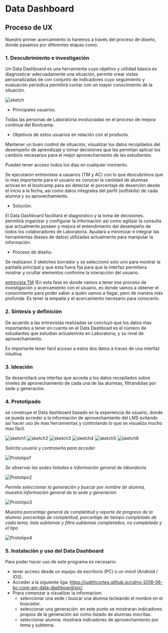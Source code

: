 # **Data Dashboard**

## **Proceso de UX**

Nuestro primer acercamiento lo haremos a través del proceso de diseño, donde pasamos por diferentes etapas como:

### **1. Descubrimiento e investigación**

Un Data Dashboard es una herramienta cuyo objetivo y utilidad básica es diagnosticar adecuadamente una situación, permite crear vistas personalizadas de con conjunto de indicadores cuyo seguimiento y evaluación periódica permitirá contar con un mayor conocimiento de la situación.

![sketch](https://www.geckoboard.com/assets/data-dashboard-in-office.jpg)

* Principales usuarios.

Todas las personas de Laboratoria involucradas en el proceso de mejora continua del Bootcamp.

* Objetivos de estos usuarios en relación con el producto.

Mantener un buen control de situación, visualizar los datos recopilados del desempeño de aprendizaje y tomar decisiones que les permitan aplicar los cambios necesarios para el mejor aprovechamiento de las estudiantes.

Pueden tener acceso todos los dias en cualquier momento.

Se ejecutaron entrevistas a usuarios (TM y AC) con lo que descubrimos que lo mas importante para el usuario es conocer la cantidad de alumnas activas en el bootcamp para asì detectar el porcentaje de deserciòn desde el inicio a la fecha, asì como datos integrales del perfil (softskills) de cada alumna y su aprovechamiento.


* Soluciòn.

El Data Dashboard facilitarà el diagnóstico y la toma de decisiones. permitirà organizar y configurar la información asì como agilizar la consulta que actualmente poseen y mejora el entendimiento del desempeño de todos los colaboradores de Laboratoria.
Ayudarà a minimizar e integrar las herramientas (bases de datos) utilizadas actualmente para manipular la información.

* Proceso de diseño.

Se realizaron 3 sketches borrador y se seleccionò solo uno para mostrar la pantalla principal y que esta fuera fija para que la interfaz permitiera mostrar y ocultar elementos conforme la interacciòn del usuario.

[entrevista TM](https://l.facebook.com/l.php?u=https%3A%2F%2Fwww.youtube.com%2Fwatch%3Fv%3DihvJ8wsalj4%26index%3D14%26list%3DWL%26t%3D0s&h=AT1B5nyqfUp4UcbP3oBc6SJ84vDsy4zDwN-YFYRWPlMVyKbABLR7Tkxp3anbDSvaa8bJcJp6C8Qbp27x8QoPeZzLMBu6MlZlGhxLLw-EmKFRHkML2gQra47_A49TTUBJTuMa)
(En esta fase es donde vamos a tener ese proceso de investigación y acercamiento con el usuario, es donde vamos a obtener el conocimiento para poder saber a quién vamos a llegar, pero de manera más profunda. Es tener la empatía y el acercamiento necesario para conocerlo.


### **2. Síntesis y definición**

De acuerdo a las entrevistas realizadas se concluyò que los datos mas importantes a tener en cuenta en el Data Dashboad es el nùmero de estudiantes que estudian actualemnte en Laboratoria, y su nivel de aprovechamiento.
 
Es importante tener facil acceso a estos dos datos a traves de una interfaz intuitiva.

### **3. Ideación**

Se desarrollarà una interfaz que acceda a los datos recopilados sobre niveles de aprovechamiento de cada una de las alumnas, filtrandolas por sede y generaciòn.

### **4. Prototipado**

se construye el Data dashboard basado en la experiencia de usuario, donde se pueda acceder a la informaciòn de aprovechamiento del LMS evitando asì hacer uso de mas herramientas y controlando lo que se visualiza mucho mas fàcil.

![sketch1](https://imageshack.com/a/img921/8002/oxsAgR.jpg)
 ![sketch2](https://imageshack.com/a/img924/8337/9NYSwM.jpg)
 ![sketch3](https://imageshack.com/a/img922/6254/JlcbEP.jpg)
 ![sketch4](https://imageshack.com/a/img924/5736/uEP9m0.jpg)
 ![sketch5](https://imageshack.com/a/img923/2649/vHrfLh.jpg)
 ![sketch6](https://imageshack.com/a/img921/1008/0ORHRE.jpg)

_Solicita usuario y contraseña para acceder_

![Prototipo1](https://imageshack.com/a/img924/1163/QoKhZu.jpg)

_Se observar las sedes listadas e informaciòn general de laboratoria_

![Prototipo2](https://imageshack.com/a/img922/4650/1WmdPt.jpg)

_Permite seleccionar la generaciòn y buscar por nombre de alumna, muestra informaciòn general de la sede y generacion_

![Prototipo3](https://imageshack.com/a/img922/9652/JGFAB8.jpg)

_Muestra porcentaje general de completitud y reporte de progreso de la alumna: porcentaje de completitud, porcentaje de tiempo completado de cada tema, lista subtemas y filtra subtemas completados, no completado y el tipo_

![Prototipo4](https://imageshack.com/a/img921/4885/crSZ1s.jpg)

### **5. Instalaciòn y uso del Data Dashboard**

Para poder hacer uso de este programa es necesario:

* tener acceso desde un equipo de escritorio (PC) o un mòvil (Android / IOS).
* Acceder a la siguiente liga: https://judithcortes.github.io/cdmx-2018-06-bc-core-am-data-dashboard/src/
* Prara comenzar a vizualizar la informacion:
    * seleccionar una sede / buscar una alumna tecleando el nombre en el buscador.
    * seleccionar una generaciòn: en este punto se mostraran indicadores propios de la generaciòn asì como listado de alumnas inscritas.
    * seleccionar alumna: mostrarà indicadores de aprovechamiento por tema y subtema.

